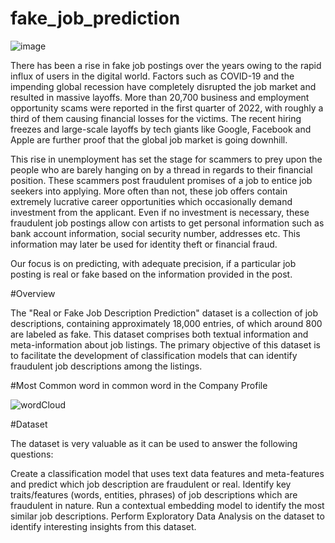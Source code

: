 # fake_job_prediction
![image](https://github.com/momin305/fake_job_prediction/assets/77921588/27063e3e-d3c3-4208-95f6-50b54e593225)


There has been a rise in fake job postings over the years owing to the rapid influx of users in the digital world. Factors such as COVID-19 and the impending global recession have completely disrupted the job market and resulted in massive layoffs. More than 20,700 business and employment opportunity scams were reported in the first quarter of 2022, with roughly a third of them causing financial losses for the victims. The recent hiring freezes and large-scale layoffs by tech giants like Google, Facebook and Apple are further proof that the global job market is going downhill.

This rise in unemployment has set the stage for scammers to prey upon the people who are barely hanging on by a thread in regards to their financial position. These scammers post fraudulent promises of a job to entice job seekers into applying. More often than not, these job offers contain extremely lucrative career opportunities which occasionally demand investment from the applicant. Even if no investment is necessary, these fraudulent job postings allow con artists to get personal information such as bank account information, social security number, addresses etc. This information may later be used for identity theft or financial fraud.

Our focus is on predicting, with adequate precision, if a particular job posting is real or fake based on the information provided in the post.

#Overview

The "Real or Fake Job Description Prediction" dataset is a collection of job descriptions, containing approximately 18,000 entries, of which around 800 are labeled as fake. This dataset comprises both textual information and meta-information about job listings. The primary objective of this dataset is to facilitate the development of classification models that can identify fraudulent job descriptions among the listings.

#Most Common word in common word in the Company Profile

![wordCloud](https://github.com/momin305/fake_job_prediction/assets/77921588/7c558bde-dcad-4450-b146-69c158e6296f)


#Dataset

The dataset is very valuable as it can be used to answer the following questions:

Create a classification model that uses text data features and meta-features and predict which job description are fraudulent or real.
Identify key traits/features (words, entities, phrases) of job descriptions which are fraudulent in nature.
Run a contextual embedding model to identify the most similar job descriptions.
Perform Exploratory Data Analysis on the dataset to identify interesting insights from this dataset.


